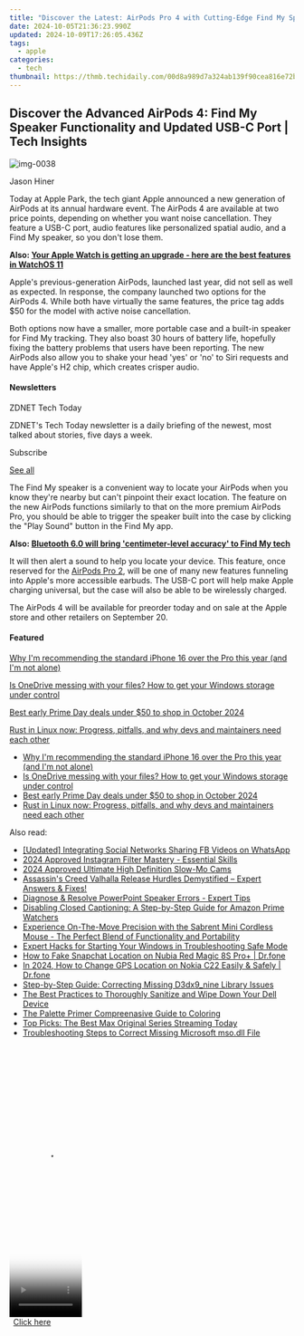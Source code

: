 ```yaml
---
title: "Discover the Latest: AirPods Pro 4 with Cutting-Edge Find My Speaker & USB-C Compatibility | Tech News"
date: 2024-10-05T21:36:23.990Z
updated: 2024-10-09T17:26:05.436Z
tags:
  - apple
categories:
  - tech
thumbnail: https://thmb.techidaily.com/00d8a989d7a324ab139f90cea816e72b6f2451ab8e331cf2285ff4f2ecbceec0.jpg
---
```


## Discover the Advanced AirPods 4: Find My Speaker Functionality and Updated USB-C Port | Tech Insights

![img-0038](https://www.zdnet.com/a/img/resize/d72b003fa01f0f95b89fabc4b88ba2a20210a1be/2024/09/09/4f6218dc-b3c1-4c41-8995-e02a1fdb43fa/img-0038.jpg?auto=webp&width=1280)

Jason Hiner

Today at Apple Park, the tech giant Apple announced a new generation of AirPods at its annual hardware event. The AirPods 4 are available at two price points, depending on whether you want noise cancellation. They feature a USB-C port, audio features like personalized spatial audio, and a Find My speaker, so you don't lose them. 

**Also: [Your Apple Watch is getting an upgrade - here are the best features in WatchOS 11](https://www.zdnet.com/article/your-apple-watch-is-getting-an-upgrade-here-are-the-best-features-in-watchos-11/)**

Apple's previous-generation AirPods, launched last year, did not sell as well as expected. In response, the company launched two options for the AirPods 4\. While both have virtually the same features, the price tag adds $50 for the model with active noise cancellation. 

Both options now have a smaller, more portable case and a built-in speaker for Find My tracking. They also boast 30 hours of battery life, hopefully fixing the battery problems that users have been reporting. The new AirPods also allow you to shake your head 'yes' or 'no' to Siri requests and have Apple's H2 chip, which creates crisper audio. 

#### Newsletters

ZDNET Tech Today

ZDNET's Tech Today newsletter is a daily briefing of the newest, most talked about stories, five days a week.

 Subscribe

[See all](https://www.zdnet.com/newsletters/)

The Find My speaker is a convenient way to locate your AirPods when you know they're nearby but can't pinpoint their exact location. The feature on the new AirPods functions similarly to that on the more premium AirPods Pro, you should be able to trigger the speaker built into the case by clicking the "Play Sound" button in the Find My app.

**Also: [Bluetooth 6.0 will bring 'centimeter-level accuracy' to Find My tech](https://www.zdnet.com/article/bluetooth-6-0-will-bring-centimeter-level-accuracy-to-find-my-tech/)**

It will then alert a sound to help you locate your device. This feature, once reserved for the [AirPods Pro 2](https://www.zdnet.com/article/your-airpods-pro-2-can-soon-double-as-over-the-counter-hearing-aids-heres-how/), will be one of many new features funneling into Apple's more accessible earbuds. The USB-C port will help make Apple charging universal, but the case will also be able to be wirelessly charged.

The AirPods 4 will be available for preorder today and on sale at the Apple store and other retailers on September 20.

#### Featured

[Why I'm recommending the standard iPhone 16 over the Pro this year (and I'm not alone)](https://www.zdnet.com/article/why-im-recommending-the-standard-iphone-16-over-the-pro-this-year-and-im-not-alone/ "Why I'm recommending the standard iPhone 16 over the Pro this year (and I'm not alone)")

[Is OneDrive messing with your files? How to get your Windows storage under control](https://www.zdnet.com/article/is-onedrive-messing-with-your-files-how-to-get-your-windows-storage-under-control/ "Is OneDrive messing with your files? How to get your Windows storage under control")

[Best early Prime Day deals under $50 to shop in October 2024](https://www.zdnet.com/article/best-early-prime-day-deals-under-50/ "Best early Prime Day deals under $50 to shop in October 2024")

[Rust in Linux now: Progress, pitfalls, and why devs and maintainers need each other](https://www.zdnet.com/article/rust-in-linux-now-progress-pitfalls-and-why-devs-and-maintainers-need-each-other/ "Rust in Linux now: Progress, pitfalls, and why devs and maintainers need each other")

* [Why I'm recommending the standard iPhone 16 over the Pro this year (and I'm not alone)](https://www.zdnet.com/article/why-im-recommending-the-standard-iphone-16-over-the-pro-this-year-and-im-not-alone/ "Why I'm recommending the standard iPhone 16 over the Pro this year (and I'm not alone)")
* [Is OneDrive messing with your files? How to get your Windows storage under control](https://www.zdnet.com/article/is-onedrive-messing-with-your-files-how-to-get-your-windows-storage-under-control/ "Is OneDrive messing with your files? How to get your Windows storage under control")
* [Best early Prime Day deals under $50 to shop in October 2024](https://www.zdnet.com/article/best-early-prime-day-deals-under-50/ "Best early Prime Day deals under $50 to shop in October 2024")
* [Rust in Linux now: Progress, pitfalls, and why devs and maintainers need each other](https://www.zdnet.com/article/rust-in-linux-now-progress-pitfalls-and-why-devs-and-maintainers-need-each-other/ "Rust in Linux now: Progress, pitfalls, and why devs and maintainers need each other")

<ins class="adsbygoogle"
     style="display:block"
     data-ad-format="autorelaxed"
     data-ad-client="ca-pub-7571918770474297"
     data-ad-slot="1223367746"></ins>

<ins class="adsbygoogle"
     style="display:block"
     data-ad-client="ca-pub-7571918770474297"
     data-ad-slot="8358498916"
     data-ad-format="auto"
     data-full-width-responsive="true"></ins>

<span class="atpl-alsoreadstyle">Also read:</span>
<div><ul>
<li><a href="https://facebook-clips.techidaily.com/updated-integrating-social-networks-sharing-fb-videos-on-whatsapp/"><u>[Updated] Integrating Social Networks Sharing FB Videos on WhatsApp</u></a></li>
<li><a href="https://instagram-videos.techidaily.com/2024-approved-instagram-filter-mastery-essential-skills/"><u>2024 Approved Instagram Filter Mastery - Essential Skills</u></a></li>
<li><a href="https://some-approaches.techidaily.com/2024-approved-ultimate-high-definition-slow-mo-cams/"><u>2024 Approved Ultimate High Definition Slow-Mo Cams</u></a></li>
<li><a href="https://win-able.techidaily.com/1723007555630-assassins-creed-valhalla-release-hurdles-demystified-expert-answers-and-fixes/"><u>Assassin's Creed Valhalla Release Hurdles Demystified – Expert Answers & Fixes!</u></a></li>
<li><a href="https://techtrends.techidaily.com/diagnose-and-resolve-powerpoint-speaker-errors-expert-tips/"><u>Diagnose & Resolve PowerPoint Speaker Errors - Expert Tips</u></a></li>
<li><a href="https://techtrends.techidaily.com/disabling-closed-captioning-a-step-by-step-guide-for-amazon-prime-watchers/"><u>Disabling Closed Captioning: A Step-by-Step Guide for Amazon Prime Watchers</u></a></li>
<li><a href="https://buynow-info.techidaily.com/experience-on-the-move-precision-with-the-sabrent-mini-cordless-mouse-the-perfect-blend-of-functionality-and-portability/"><u>Experience On-The-Move Precision with the Sabrent Mini Cordless Mouse - The Perfect Blend of Functionality and Portability</u></a></li>
<li><a href="https://techtrends.techidaily.com/expert-hacks-for-starting-your-windows-in-troubleshooting-safe-mode/"><u>Expert Hacks for Starting Your Windows in Troubleshooting Safe Mode</u></a></li>
<li><a href="https://location-social.techidaily.com/how-to-fake-snapchat-location-on-nubia-red-magic-8s-proplus-drfone-by-drfone-virtual-android/"><u>How to Fake Snapchat Location on Nubia Red Magic 8S Pro+ | Dr.fone</u></a></li>
<li><a href="https://location-social.techidaily.com/in-2024-how-to-change-gps-location-on-nokia-c22-easily-and-safely-drfone-by-drfone-virtual-android/"><u>In 2024, How to Change GPS Location on Nokia C22 Easily & Safely | Dr.fone</u></a></li>
<li><a href="https://techtrends.techidaily.com/step-by-step-guide-correcting-missing-d3dx9nine-library-issues/"><u>Step-by-Step Guide: Correcting Missing D3dx9_nine Library Issues</u></a></li>
<li><a href="https://techtrends.techidaily.com/the-best-practices-to-thoroughly-sanitize-and-wipe-down-your-dell-device/"><u>The Best Practices to Thoroughly Sanitize and Wipe Down Your Dell Device</u></a></li>
<li><a href="https://extra-tips.techidaily.com/the-palette-primer-compreenasive-guide-to-coloring/"><u>The Palette Primer Compreenasive Guide to Coloring</u></a></li>
<li><a href="https://techtrends.techidaily.com/top-picks-the-best-max-original-series-streaming-today/"><u>Top Picks: The Best Max Original Series Streaming Today</u></a></li>
<li><a href="https://techtrends.techidaily.com/troubleshooting-steps-to-correct-missing-microsoft-msodll-file/"><u>Troubleshooting Steps to Correct Missing Microsoft mso.dll File</u></a></li>
</ul></div>

<!-- affiliate ads begin -->
<span id="1993651">
					<video width="128" height="480" style="cursor:pointer"
           poster="//a.impactradius-go.com/display-clicktoplayimage/1993651.png"
           onclick="if(!this.playClicked){this.play();this.setAttribute('controls',true);this.playClicked=true;}">
	   <source src="//a.impactradius-go.com/display-ad/22993-1993651">
	   <img src="//a.impactradius-go.com/display-clicktoplayimage/1993651.png" style="border: none; height: 100%; width: 100%; object-fit: contain">
	</video>
	<div style="width:80px;text-align:center"><a href="javascript:window.open(decodeURIComponent('https%3A%2F%2Fhomestyler.sjv.io%2Fc%2F5597632%2F1993651%2F22993'), '_blank');void(0);">Click here</a></div>
</span>
<img height="0" width="0" src="https://imp.pxf.io/i/5597632/1993651/22993" style="position:absolute;visibility:hidden;" border="0" />
<!-- affiliate ads end -->

